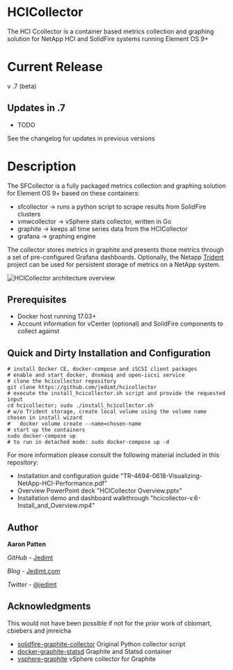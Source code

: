 # HCICollector

The HCI Ccollector is a container based metrics collection and graphing solution for NetApp HCI and SolidFire systems running Element OS 9+

# Current Release
v .7 (beta)

## Updates in .7
* TODO

See the changelog for updates in previous versions

# Description
The SFCollector is a fully packaged metrics collection and graphing solution for Element OS 9+ based on these containers: 
* sfcollector -> runs a python script to scrape results from SolidFire clusters 
* vmwcollector -> vSphere stats collector, written in Go
* graphite -> keeps all time series data from the HCICollector
* grafana -> graphing engine

The collector stores metrics in graphite and presents those metrics through a set of pre-configured Grafana dashboards.  Optionally, the Netapp [Trident](https://netapp.io/2018/01/26/one-container-integration/) project can be used for persistent storage of metrics on a NetApp system.

![HCICollector architecture overview](https://github.com/jedimt/hcicollector/blob/master/hcicollector_architecture_overview.jpg)

## Prerequisites
* Docker host running 17.03+ 
* Account information for vCenter (optional) and SolidFire components to collect against 
 
## Quick and Dirty Installation and Configuration

```
# install Docker CE, docker-compose and iSCSI client packages
# enable and start docker, dnsmasq and open-iscsi service
# clone the hcicollector repository
git clone https://github.com/jedimt/hcicollector
# execute the install_hcicollector.sh script and provide the requested input 
cd hcicollector; sudo ./install_hcicollector.sh
# w/o Trident storage, create local volume using the volume name chosen in install wizard
#   docker volume create --name=chosen-name
# start up the containers
sudo docker-compose up
# to run in detached mode: sudo docker-compose up -d
```

For more information please consult the following material included in this repository:
* Installation and configuration guide "TR-4694-0618-Visualizing-NetApp-HCI-Performance.pdf" 
* Overview PowerPoint deck "HCICollector Overview.pptx"
* Installation demo and dashboard walkthrough "hcicollector-v.6-Install_and_Overview.mp4"

## Author

**Aaron Patten**

*GitHub* - [Jedimt](https://github.com/jedimt)

*Blog* - [Jedimt.com](http://jedimt.com)

*Twitter* - [@jedimt](https://twitter.com/jedimt)

## Acknowledgments

This would not have been possible if not for the prior work of cblomart, cbiebers and jmreicha
* [solidfire-graphite-collector](https://github.com/cbiebers/solidfire-graphite-collector) Original Python collector script 
* [docker-graphite-statsd](https://github.com/graphite-project/docker-graphite-statsd) Graphite and Statsd container
* [vsphere-graphite](https://github.com/cblomart/vsphere-graphite) vSphere collector for Graphite
